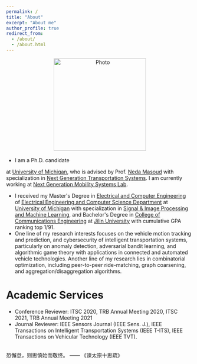 ```yaml
---
permalink: /
title: "About"
excerpt: "About me"
author_profile: true
redirect_from: 
  - /about/
  - /about.html
---
```


<p align="center">
  <img src="https://yiyang920.github.io/images/yiyangwang_img1.jpg?raw=true" alt="Photo" style="width: 250px;"/> 
</p>

<!-- # About Me -->
* I am a Ph.D. candidate 
<!-- in the [Department of Civil and Environmental Engineering](https://cee.engin.umich.edu/)  -->
at [University of Michigan](https://umich.edu/), who is advised by Prof. [Neda Masoud](https://cee.engin.umich.edu/people/masoud-neda/) with specialization in [Next Generation Transportation Systems](https://cee.engin.umich.edu/research/infrastructure/transportation/). I am currently working at [Next Generation Mobility Systems Lab](http://www-personal.umich.edu/~nmasoud/index.html).
* I received my Master's Degree in [Electrical and Computer Engineering](https://ece.engin.umich.edu/) of [Electrical Engineering and Computer Science Department](https://eecs.engin.umich.edu/) at [University of Michigan](https://umich.edu/) with specialization in [Signal & Image Processing and Machine Learning](https://ece.engin.umich.edu/research/research-areas/signal-image-processing-and-machine-learning/), and Bachelor's Degree in [College of Communications Engineering](https://dce.jlu.edu.cn/ENGLISH/HOM.htm) at [Jilin University](http://global.jlu.edu.cn/) with cumulative GPA ranking top 1/91. 
* One line of my research interests focuses on the vehicle motion tracking and prediction, and cybersecurity of intelligent transportation systems, particularly on anomaly detection, adversarial bandit learning, and algorithmic game theory with applications in connected and automated vehicle technologies. Another line of my research lies in combinatorial optimization, including peer-to-peer ride-matching, graph coarsening, and aggregation/disaggregation algorithms. 

# Academic Services
* Conference Reviewer: ITSC 2020, TRB Annual Meeting 2020, ITSC 2021, TRB Annual Meeting 2021
* Journal Reviewer: IEEE Sensors Journal (IEEE Sens. J.), IEEE Transactions on Intelligent Transportation Systems (IEEE T-ITS), IEEE Transactions on Vehicular Technology (IEEE TVT).

<br>恐懈怠，则思慎始而敬终。 ——  《谏太宗十思疏》